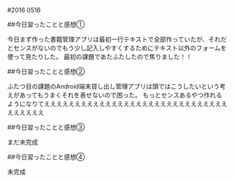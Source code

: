 #2016 0516

##今日習ったことと感想①

今日まず作った書籍管理アプリは最初一行テキストで全部作っていたが、それだとセンスがないのでもう少し記入しやすくするためにテキスト以外のフォームを使って見たりした。
最初の課題であたふたしたので焦りました！！

##今日習ったことと感想②

ふたつ目の課題のAndroid端末貸し出し管理アプリは頭ではこうしたいという考えがあってもうまくそれを表せないので困った。
もっとセンスあるやつ作れるようになりてええええええええええええええええええええええええええええええええええええ

##今日習ったことと感想③

まだ未完成

##今日習ったことと感想④

未完成

###
